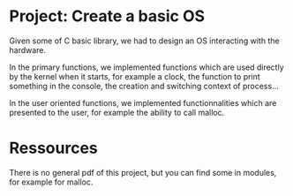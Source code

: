 # Project: Create a basic OS

Given some of C basic library, we had to design an OS interacting with the hardware.

In the primary functions, we implemented functions which are used directly by the kernel when it starts, for example a clock, the function to print something in the console, the creation and switching context of process...

In the user oriented functions, we implemented functionnalities which are presented to the user, for example the ability to call malloc.

# Ressources

There is no general pdf of this project, but you can find some in modules, for example for malloc.
